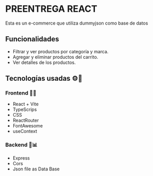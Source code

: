 # PREENTREGA REACT

Esta es un e-commerce que utiliza dummyjson como base de datos


## Funcionalidades
  - Filtrar y ver productos por categoría y marca.
  - Agregar y eliminar productos del carrito.
  - Ver detalles de los productos.

## Tecnologías usadas ⚙🚀
### Frontend 🎨✨
- React + Vite
- TypeScrips
- CSS
- ReactRouter
- FontAwesome
- useContext
### Backend 📁📊
- Express
- Cors
- Json file as Data Base
